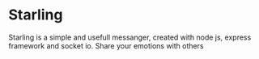 # Starling
Starling is a simple and usefull messanger, created with node js, express framework and socket io.
Share your emotions with others
